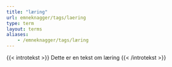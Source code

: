 ```yaml
---
title: "læring"
url: emneknagger/tags/laering
type: term
layout: terms
aliases:
    - /emneknagger/tags/læring
---
```


{{< introtekst >}}
Dette er en tekst om læring
{{< /introtekst >}}
